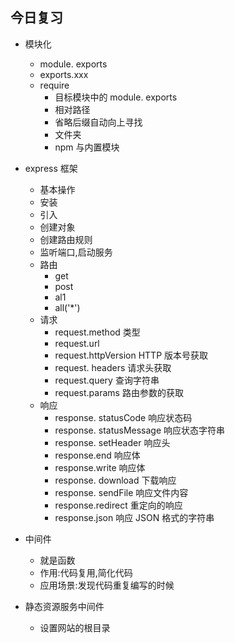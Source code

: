 ## 今日复习

- 模块化

  - module. exports
  - exports.xxx
  - require
    - 目标模块中的 module. exports
    - 相对路径
    - 省略后缀自动向上寻找
    - 文件夹
    - npm 与内置模块

- express 框架

  - 基本操作
  - 安装
  - 引入
  - 创建对象
  - 创建路由规则
  - 监听端口,启动服务
  - 路由
    - get
    - post
    - al1
    - all('\*')
  - 请求
    - request.method 类型
    - request.url
    - request.httpVersion HTTP 版本号获取
    - request. headers 请求头获取
    - request.query 查询字符串
    - request.params 路由参数的获取
  - 响应
    - response. statusCode 响应状态码
    - response. statusMessage 响应状态字符串
    - response. setHeader 响应头
    - response.end 响应体
    - response.write 响应体
    - response. download 下载响应
    - response. sendFile 响应文件内容
    - response.redirect 重定向的响应
    - response.json 响应 JSON 格式的字符串

- 中间件

  - 就是函数
  - 作用:代码复用,简化代码
  - 应用场景:发现代码重复编写的时候

- 静态资源服务中间件

  - 设置网站的根目录
